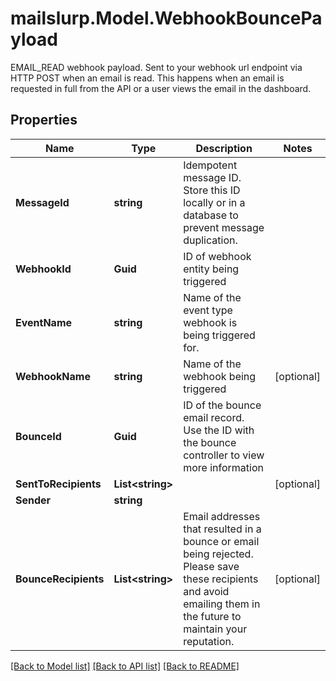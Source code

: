 # mailslurp.Model.WebhookBouncePayload
EMAIL_READ webhook payload. Sent to your webhook url endpoint via HTTP POST when an email is read. This happens when an email is requested in full from the API or a user views the email in the dashboard.
## Properties

Name | Type | Description | Notes
------------ | ------------- | ------------- | -------------
**MessageId** | **string** | Idempotent message ID. Store this ID locally or in a database to prevent message duplication. | 
**WebhookId** | **Guid** | ID of webhook entity being triggered | 
**EventName** | **string** | Name of the event type webhook is being triggered for. | 
**WebhookName** | **string** | Name of the webhook being triggered | [optional] 
**BounceId** | **Guid** | ID of the bounce email record. Use the ID with the bounce controller to view more information | 
**SentToRecipients** | **List&lt;string&gt;** |  | [optional] 
**Sender** | **string** |  | 
**BounceRecipients** | **List&lt;string&gt;** | Email addresses that resulted in a bounce or email being rejected. Please save these recipients and avoid emailing them in the future to maintain your reputation. | [optional] 

[[Back to Model list]](../README#documentation-for-models) [[Back to API list]](../README#documentation-for-api-endpoints) [[Back to README]](../README)


